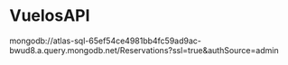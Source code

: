 # VuelosAPI

mongodb://atlas-sql-65ef54ce4981bb4fc59ad9ac-bwud8.a.query.mongodb.net/Reservations?ssl=true&authSource=admin